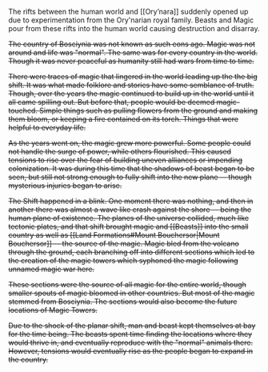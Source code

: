 The rifts between the human world and [[Ory’nara]] suddenly opened up due to experimentation from the Ory'narian royal family. Beasts and Magic pour from these rifts into the human world causing destruction and disarray. 

~~The country of Bosciynia was not known as such eons ago. Magic was not around and life was "normal". The same was for every country in the world. Though it was never peaceful as humanity still had wars from time to time.~~ 

~~There were traces of magic that lingered in the world leading up the the big shift. It was what made folklore and stories have some semblance of truth. Though, over the years the magic continued to build up in the world until it all came spilling out. But before that, people would be deemed magic-touched. Simple things such as pulling flowers from the ground and making them bloom, or keeping a fire contained on its torch. Things that were helpful to everyday life.~~ 

~~As the years went on, the magic grew more powerful. Some people could not handle the surge of power, while others flourished. This caused tensions to rise over the fear of building uneven alliances or impending colonization. It was during this time that the shadows of beast began to be seen, but still not strong enough to fully shift into the new plane -- though mysterious injuries began to arise.~~ 

~~The Shift happened in a blink. One moment there was nothing, and then in another there was almost a wave like crash against the shore -- being the human plane of existence. The planes of the universe collided, much like tectonic plates, and that shift brought magic and [[Beasts]] into the small country as well as [[Land Formations#Mount Bouchersor|Mount Bouchersor]] -- the source of the magic. Magic bled from the volcano through the ground, each branching off into different sections which led to the creation of the magic towers which syphoned the magic following unnamed magic war here.~~

~~These sections were the source of all magic for the entire world, though smaller spouts of magic bloomed in other countries. But most of the magic stemmed from Bosciynia. The sections would also become the future locations of Magic Towers.~~

~~Due to the shock of the planar shift, man and beast kept themselves at bay for the time being. The beasts spent time finding the locations where they would thrive in, and eventually reproduce with the "normal" animals there. However, tensions would eventually rise as the people began to expand in the country.~~ 